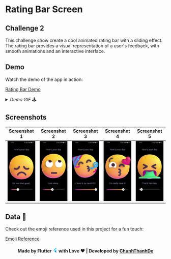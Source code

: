 # Rating Bar Screen

## Challenge 2

This challenge show create a cool animated rating bar with a sliding effect. The rating bar provides a visual representation of a user's feedback, with smooth animations and an interactive interface.

## Demo

Watch the demo of the app in action:

[Rating Bar Demo](https://youtube.com/shorts/YF_nQpT840o)

<details>
  <summary> <em> Demo GIF </em> 🕹️ </summary>
  <div align="center">
    <img src="media/rating-bar.gif" alt="Demo GIF" style="max-height: 400px; width: auto;"/>
  </div>
</details>

## Screenshots

| Screenshot 1 | Screenshot 2 | Screenshot 3 | Screenshot 4 | Screenshot 5 |
| ------------ | ------------ | ------------ | ------------ | ------------ |
| ![Screen 1](media/screen1.jpg) | ![Screen 2](media/screen2.jpg) | ![Screen 3](media/screen3.jpg) | ![Screen 4](media/screen4.jpg) | ![Screen 5](media/screen5.jpg) |



## Data 🤒

Check out the emoji reference used in this project for a fun touch:

[Emoji Reference](https://clipchamp.com/collection/522785f5-World-Emoji-Day/element/all/)

<div align="center">

#### Made by Flutter <img src="https://raw.githubusercontent.com/Flutter-Journey/.github/refs/heads/main/media/flutter_icon.png" height="15"> with Love ❤️ | Developed by [ChunhThanhDe](https://github.com/chunhthanhde)

</div>